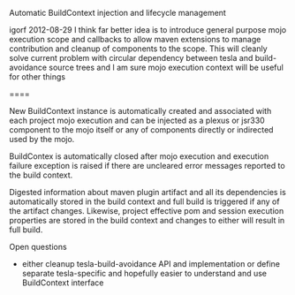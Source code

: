 Automatic BuildContext injection and lifecycle management

igorf 2012-08-29
I think far better idea is to introduce general purpose mojo execution
scope and callbacks to allow maven extensions to manage contribution
and cleanup of components to the scope. This will cleanly solve current
problem with circular dependency between tesla and build-avoidance
source trees and I am sure mojo execution context will be useful for
other things


==== 


New BuildContext instance is automatically created and associated with each
project mojo execution and can be injected as a plexus or jsr330 component
to the mojo itself or any of components directly or indirected used by the
mojo.

BuildContex is automatically closed after mojo execution and execution failure
exception is raised if there are uncleared error messages reported to the 
build context.

Digested information about maven plugin artifact and all its dependencies is
automatically stored in the build context and full build is triggered if any
of the artifact changes. Likewise, project effective pom and session execution
properties are stored in the build context and changes to either will result
in full build.

Open questions

* either cleanup tesla-build-avoidance API and implementation or define 
  separate tesla-specific and hopefully easier to understand and use 
  BuildContext interface
